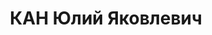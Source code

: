---
title: КАН Юлий Яковлевич
description: Род. в 1896 г. в г. Дортмунд, Германия. В 1927–1933 гг. – член социал-демократической
  партии Германии. Прибыл в СССР в 00.02.1936 г. Врач-терапевт санатория «Сунгуль»
  Челябинской области. Был арестован по обвинению в контрреволюционной, шпионской
  и диверсионно-террористической деятельности. В 00.11.1937 г. ВК ВС СССР был приговорен
  к смертной казни. Реабилитирован.
---